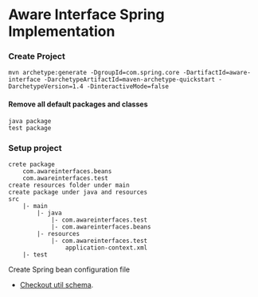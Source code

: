 # Aware Interface Spring Implementation
### Create Project
    mvn archetype:generate -DgroupId=com.spring.core -DartifactId=aware-interface -DarchetypeArtifactId=maven-archetype-quickstart -DarchetypeVersion=1.4 -DinteractiveMode=false

#### Remove all default packages and classes
    java package 
    test package

### Setup project
    crete package 
        com.awareinterfaces.beans
        com.awareinterfaces.test
    create resources folder under main
    create package under java and resources
    src
        |- main
            |- java
                |- com.awareinterfaces.test
                |- com.awareinterfaces.beans
            |- resources
                |- com.awareinterfaces.test
                    application-context.xml
        |- test

Create Spring bean configuration file 
- [Checkout util schema](https://docs.spring.io/spring-framework/docs/4.2.x/spring-framework-reference/html/xsd-configuration.html).
